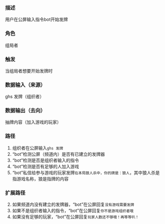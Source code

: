 ### 描述

用户在公屏输入指令bot开始发牌

### 角色

组局者

### 触发

当组局者想要开始发牌时

### 数据输入（来源）

ghs 发牌（组织者）

### 数据输出（去向）

抽牌内容（加入游戏的玩家）

### 路径

1. 组织者在公屏输入```ghs 发牌```
2. “bot”检测公屏（频道内）是否有已建立的发牌器
3. “bot”检测是否是组织者输入的指令
4. “bot”检测是否有足够的人加入游戏
5. “bot”私信给参与游戏的玩家发牌```在本局狼人杀中，你的牌是：狼人```，其中狼人杀是指游戏名称，狼是指牌的内容

### 扩展路径

2. 如果频道内没有建立的发牌器，“bot”在公屏回复```没有游戏需要发牌```
3. 如果不是组织者输入的指令，“bot”在公屏回复```你不是游戏组织者哦```
4. 如果没有足够的玩家，“bot”在公屏回复```玩家人数还不够哦！再等等叭！```
